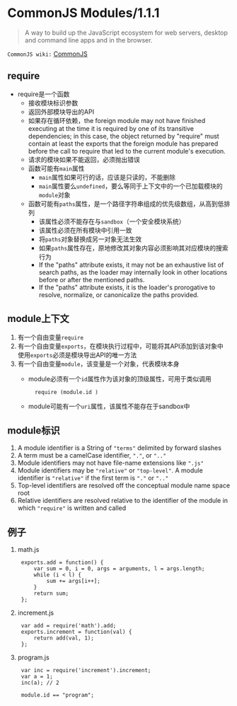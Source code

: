 # CommonJS Modules/1.1.1

> A way to build up the JavaScript ecosystem for web servers, desktop and command line 
> apps and in the browser.

`CommonJS wiki:` <a href="http://wiki.commonjs.org/wiki/CommonJS">CommonJS</a>


## require

* require是一个函数
    * 接收模块标识参数
    * 返回外部模块导出的API
    * 如果存在循环依赖，the foreign module may not have finished executing at the time it is 
        required by one of its transitive dependencies; in this case, the object returned by 
        "require" must contain at least the exports that the foreign module has prepared before 
        the call to require that led to the current module's execution.
    * 请求的模块如果不能返回，必须抛出错误
    * 函数可能有`main`属性
        * `main`属性如果可行的话，应该是只读的，不能删除
        * `main`属性要么`undefined`，要么等同于上下文中的一个已加载模块的`module`对象 
    * 函数可能有`paths`属性，是一个路径字符串组成的优先级数组，从高到低排列
        * 该属性必须不能存在与`sandbox`（一个安全模块系统） 
        * 该属性必须在所有模块中引用一致 
        * 将`paths`对象替换成另一对象无法生效
        * 如果`paths`属性存在，原地修改其对象内容必须影响其对应模块的搜索行为
        * If the "paths" attribute exists, it may not be an exhaustive list of search paths, 
            as the loader may internally look in other locations before or after the mentioned paths. 
        * If the "paths" attribute exists, it is the loader's prorogative to resolve, normalize, 
            or canonicalize the paths provided.


## module上下文

1. 有一个自由变量`require`
2. 有一个自由变量`exports`，在模块执行过程中，可能将其API添加到该对象中
    使用`exports`必须是模块导出API的唯一方法
3. 有一个自由变量`module`，该变量是一个对象，代表模块本身
    * module必须有一个`id`属性作为该对象的顶级属性，可用于类似调用
            
            require (module.id )

    * module可能有一个`uri`属性，该属性不能存在于sandbox中



## module标识


1. A module identifier is a String of `"terms"` delimited by forward slashes
2. A term must be a camelCase identifier, `"."`, or `".."`
3. Module identifiers may not have file-name extensions like `".js"`
4. Module identifiers may be `"relative"` or `"top-level"`. A module identifier is `"relative"`
    if the first term is `"."` or `".."`
5. Top-level identifiers are resolved off the conceptual module name space root
6. Relative identifiers are resolved relative to the identifier of the module in which 
    `"require"` is written and called



## 例子


1. math.js

        exports.add = function() {
            var sum = 0, i = 0, args = arguments, l = args.length;
            while (i < l) {
                sum += args[i++];
            }
            return sum;
        };

2. increment.js

        var add = require('math').add;
        exports.increment = function(val) {
            return add(val, 1);
        };

3. program.js

        var inc = require('increment').increment;
        var a = 1;
        inc(a); // 2
         
        module.id == "program";

